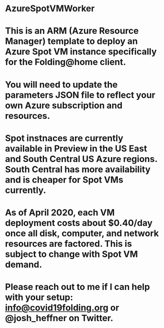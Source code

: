 # AzureSpotVMWorker
# This is an ARM (Azure Resource Manager) template to deploy an Azure Spot VM instance specifically for the Folding@home client.
# You will need to update the parameters JSON file to reflect your own Azure subscription and resources.
# Spot instnaces are currently available in Preview in the US East and South Central US Azure regions. South Central has more availability and is cheaper for Spot VMs currently.
# As of April 2020, each VM deployment costs about $0.40/day once all disk, computer, and network resources are factored. This is subject to change with Spot VM demand.

# Please reach out to me if I can help with your setup: info@covid19folding.org or @josh_heffner on Twitter.
